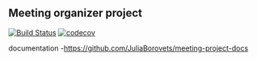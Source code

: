 ## Meeting organizer project

[![Build Status](https://travis-ci.com/JuliaBorovets/meeting-project-server.svg?branch=master)](https://travis-ci.com/JuliaBorovets/meeting-project-server) 
[![codecov](https://codecov.io/gh/JuliaBorovets/meeting-project-server/branch/master/graph/badge.svg)](https://codecov.io/gh/JuliaBorovets/meeting-project-server)

documentation -https://github.com/JuliaBorovets/meeting-project-docs

